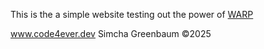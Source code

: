 This is the a simple website testing out the power of [WARP](https://www.warp.dev/)

www.code4ever.dev
Simcha Greenbaum &copy;2025
